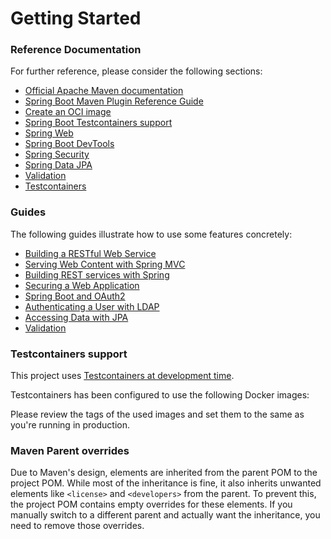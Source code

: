 # Getting Started

### Reference Documentation
For further reference, please consider the following sections:

* [Official Apache Maven documentation](https://maven.apache.org/guides/index.html)
* [Spring Boot Maven Plugin Reference Guide](https://docs.spring.io/spring-boot/docs/3.3.1/maven-plugin/reference/html/)
* [Create an OCI image](https://docs.spring.io/spring-boot/docs/3.3.1/maven-plugin/reference/html/#build-image)
* [Spring Boot Testcontainers support](https://docs.spring.io/spring-boot/docs/3.3.1/reference/html/features.html#features.testing.testcontainers)
* [Spring Web](https://docs.spring.io/spring-boot/docs/3.3.1/reference/htmlsingle/index.html#web)
* [Spring Boot DevTools](https://docs.spring.io/spring-boot/docs/3.3.1/reference/htmlsingle/index.html#using.devtools)
* [Spring Security](https://docs.spring.io/spring-boot/docs/3.3.1/reference/htmlsingle/index.html#web.security)
* [Spring Data JPA](https://docs.spring.io/spring-boot/docs/3.3.1/reference/htmlsingle/index.html#data.sql.jpa-and-spring-data)
* [Validation](https://docs.spring.io/spring-boot/docs/3.3.1/reference/htmlsingle/index.html#io.validation)
* [Testcontainers](https://java.testcontainers.org/)

### Guides
The following guides illustrate how to use some features concretely:

* [Building a RESTful Web Service](https://spring.io/guides/gs/rest-service/)
* [Serving Web Content with Spring MVC](https://spring.io/guides/gs/serving-web-content/)
* [Building REST services with Spring](https://spring.io/guides/tutorials/rest/)
* [Securing a Web Application](https://spring.io/guides/gs/securing-web/)
* [Spring Boot and OAuth2](https://spring.io/guides/tutorials/spring-boot-oauth2/)
* [Authenticating a User with LDAP](https://spring.io/guides/gs/authenticating-ldap/)
* [Accessing Data with JPA](https://spring.io/guides/gs/accessing-data-jpa/)
* [Validation](https://spring.io/guides/gs/validating-form-input/)

### Testcontainers support

This project uses [Testcontainers at development time](https://docs.spring.io/spring-boot/docs/3.3.1/reference/html/features.html#features.testing.testcontainers.at-development-time).

Testcontainers has been configured to use the following Docker images:


Please review the tags of the used images and set them to the same as you're running in production.

### Maven Parent overrides

Due to Maven's design, elements are inherited from the parent POM to the project POM.
While most of the inheritance is fine, it also inherits unwanted elements like `<license>` and `<developers>` from the parent.
To prevent this, the project POM contains empty overrides for these elements.
If you manually switch to a different parent and actually want the inheritance, you need to remove those overrides.

